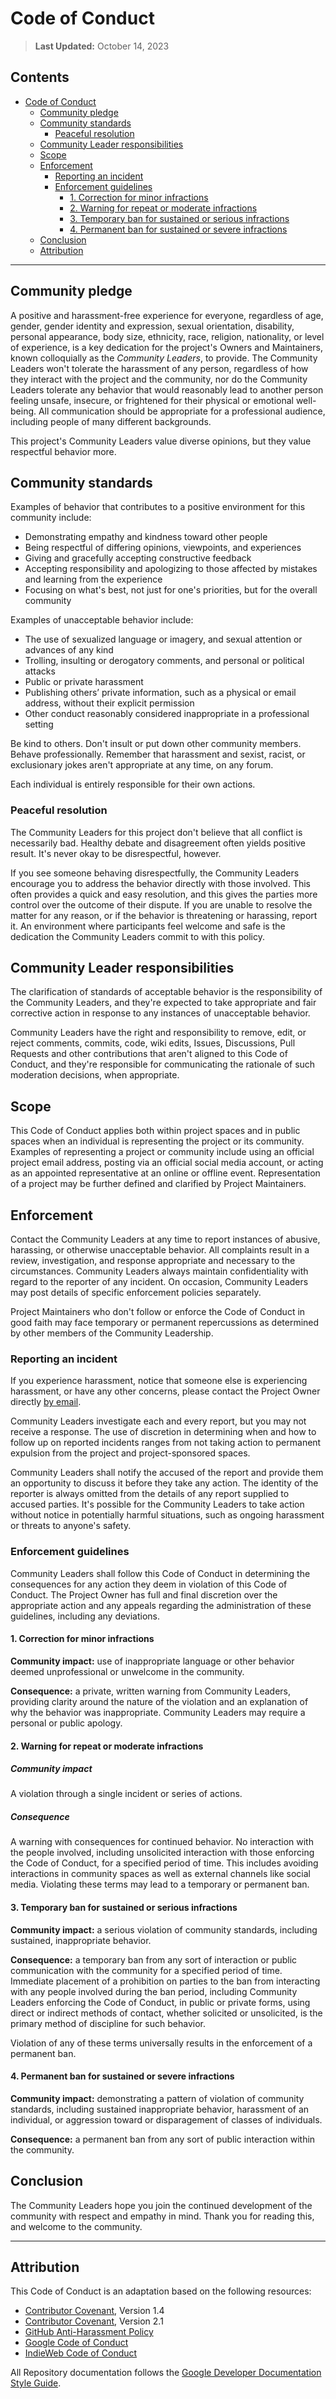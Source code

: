 # Code of Conduct

> **Last Updated:** October 14, 2023

<!-- prettier-ignore-start -->
<!-- omit from toc -->
## Contents

- [Code of Conduct](#code-of-conduct)
  - [Community pledge](#community-pledge)
  - [Community standards](#community-standards)
    - [Peaceful resolution](#peaceful-resolution)
  - [Community Leader responsibilities](#community-leader-responsibilities)
  - [Scope](#scope)
  - [Enforcement](#enforcement)
    - [Reporting an incident](#reporting-an-incident)
    - [Enforcement guidelines](#enforcement-guidelines)
      - [1. Correction for minor infractions](#1-correction-for-minor-infractions)
      - [2. Warning for repeat or moderate infractions](#2-warning-for-repeat-or-moderate-infractions)
      - [3. Temporary ban for sustained or serious infractions](#3-temporary-ban-for-sustained-or-serious-infractions)
      - [4. Permanent ban for sustained or severe infractions](#4-permanent-ban-for-sustained-or-severe-infractions)
  - [Conclusion](#conclusion)
  - [Attribution](#attribution)

---
<!-- prettier-ignore-end -->

## Community pledge

A positive and harassment-free experience for everyone, regardless of age, gender, gender identity and expression,
sexual orientation, disability, personal appearance, body size, ethnicity, race, religion, nationality, or level of
experience, is a key dedication for the project's Owners and Maintainers, known colloquially as the _Community Leaders_,
to provide. The Community Leaders won't tolerate the harassment of any person, regardless of how they interact with the
project and the community, nor do the Community Leaders tolerate any behavior that would reasonably lead to another
person feeling unsafe, insecure, or frightened for their physical or emotional well-being. All communication should be
appropriate for a professional audience, including people of many different backgrounds.

This project's Community Leaders value diverse opinions, but they value respectful behavior more.

## Community standards

Examples of behavior that contributes to a positive environment for this community include:

- Demonstrating empathy and kindness toward other people
- Being respectful of differing opinions, viewpoints, and experiences
- Giving and gracefully accepting constructive feedback
- Accepting responsibility and apologizing to those affected by mistakes and learning from the experience
- Focusing on what's best, not just for one's priorities, but for the overall community

Examples of unacceptable behavior include:

- The use of sexualized language or imagery, and sexual attention or advances of any kind
- Trolling, insulting or derogatory comments, and personal or political attacks
- Public or private harassment
- Publishing others’ private information, such as a physical or email address, without their explicit permission
- Other conduct reasonably considered inappropriate in a professional setting

Be kind to others. Don't insult or put down other community members. Behave professionally. Remember that harassment and
sexist, racist, or exclusionary jokes aren't appropriate at any time, on any forum.

Each individual is entirely responsible for their own actions.

### Peaceful resolution

The Community Leaders for this project don't believe that all conflict is necessarily bad. Healthy debate and
disagreement often yields positive result. It's never okay to be disrespectful, however.

If you see someone behaving disrespectfully, the Community Leaders encourage you to address the behavior directly with
those involved. This often provides a quick and easy resolution, and this gives the parties more control over the
outcome of their dispute. If you are unable to resolve the matter for any reason, or if the behavior is threatening or
harassing, report it. An environment where participants feel welcome and safe is the dedication the Community Leaders
commit to with this policy.

## Community Leader responsibilities

The clarification of standards of acceptable behavior is the responsibility of the Community Leaders, and they're
expected to take appropriate and fair corrective action in response to any instances of unacceptable behavior.

Community Leaders have the right and responsibility to remove, edit, or reject comments, commits, code, wiki edits,
Issues, Discussions, Pull Requests and other contributions that aren't aligned to this Code of Conduct, and they're
responsible for communicating the rationale of such moderation decisions, when appropriate.

## Scope

This Code of Conduct applies both within project spaces and in public spaces when an individual is representing the
project or its community. Examples of representing a project or community include using an official project email
address, posting via an official social media account, or acting as an appointed representative at an online or offline
event. Representation of a project may be further defined and clarified by Project Maintainers.

## Enforcement

Contact the Community Leaders at any time to report instances of abusive, harassing, or otherwise unacceptable behavior.
All complaints result in a review, investigation, and response appropriate and necessary to the circumstances. Community
Leaders always maintain confidentiality with regard to the reporter of any incident. On occasion, Community Leaders may
post details of specific enforcement policies separately.

Project Maintainers who don't follow or enforce the Code of Conduct in good faith may face temporary or permanent
repercussions as determined by other members of the Community Leadership.

### Reporting an incident

If you experience harassment, notice that someone else is experiencing harassment, or have any other concerns, please
contact the Project Owner directly [by email][email].

Community Leaders investigate each and every report, but you may not receive a response. The use of discretion in
determining when and how to follow up on reported incidents ranges from not taking action to permanent expulsion from
the project and project-sponsored spaces.

Community Leaders shall notify the accused of the report and provide them an opportunity to discuss it before they take
any action. The identity of the reporter is always omitted from the details of any report supplied to accused parties.
It's possible for the Community Leaders to take action without notice in potentially harmful situations, such as ongoing
harassment or threats to anyone's safety.

### Enforcement guidelines

Community Leaders shall follow this Code of Conduct in determining the consequences for any action they deem in
violation of this Code of Conduct. The Project Owner has full and final discretion over the appropriate action and any
appeals regarding the administration of these guidelines, including any deviations.

#### 1. Correction for minor infractions

**Community impact:** use of inappropriate language or other behavior deemed unprofessional or unwelcome in the
community.

**Consequence:** a private, written warning from Community Leaders, providing clarity around the nature of the violation
and an explanation of why the behavior was inappropriate. Community Leaders may require a personal or public apology.

#### 2. Warning for repeat or moderate infractions

##### Community impact

A violation through a single incident or series of actions.

##### Consequence

A warning with consequences for continued behavior. No interaction with the people involved, including
unsolicited interaction with those enforcing the Code of Conduct, for a specified period of time. This includes avoiding
interactions in community spaces as well as external channels like social media. Violating these terms may lead to a
temporary or permanent ban.

#### 3. Temporary ban for sustained or serious infractions

**Community impact:** a serious violation of community standards, including sustained, inappropriate behavior.

**Consequence:** a temporary ban from any sort of interaction or public communication with the community for a specified
period of time. Immediate placement of a prohibition on parties to the ban from interacting with any people involved
during the ban period, including Community Leaders enforcing the Code of Conduct, in public or private forms, using
direct or indirect methods of contact, whether solicited or unsolicited, is the primary method of discipline for such
behavior.

Violation of any of these terms universally results in the enforcement of a permanent ban.

#### 4. Permanent ban for sustained or severe infractions

**Community impact:** demonstrating a pattern of violation of community standards, including sustained inappropriate
behavior, harassment of an individual, or aggression toward or disparagement of classes of individuals.

**Consequence:** a permanent ban from any sort of public interaction within the community.

## Conclusion

The Community Leaders hope you join the continued development of the community with respect and empathy in mind. Thank
you for reading this, and welcome to the community.

---

## Attribution

This Code of Conduct is an adaptation based on the following resources:

- [Contributor Covenant][covenant-14], Version 1.4
- [Contributor Covenant][covenant-21], Version 2.1
- [GitHub Anti-Harassment Policy][github-antiharassment]
- [Google Code of Conduct][google-conduct]
- [IndieWeb Code of Conduct][indieweb-conduct]

All Repository documentation follows the [Google Developer Documentation Style Guide][google-style].

<!-- Link repository -->

[covenant-14]: https://www.contributor-covenant.org/version/1/4/code-of-conduct/
[covenant-21]: https://www.contributor-covenant.org/version/2/1/code_of_conduct/
[email]: mailto:hello+github@andrewvaughan.io?subject=GitHub%20Code%20of%20Conduct%20Report
[github-antiharassment]: https://geekfeminism.fandom.com/wiki/Conference_anti-harassment/Policy
[google-conduct]: https://github.com/google/.github/blob/master/CODE_OF_CONDUCT.md
[google-style]: https://developers.google.com/style/
[indieweb-conduct]: https://indieweb.org/code-of-conduct

